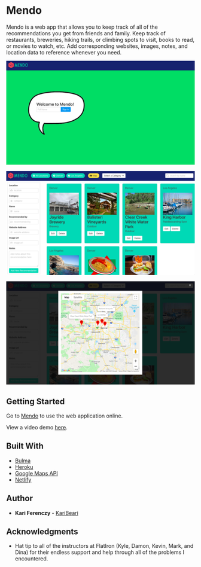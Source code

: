 # Mendo

Mendo is a web app that allows you to keep track of all of the recommendations you get from friends and family.  Keep track of restaurants, breweries, hiking trails, or climbing spots to visit, books to read, or movies to watch, etc.  Add corresponding websites, images, notes, and location data to reference whenever you need.  

![Login Page](/login.png)

![Main Page](/main.png)

![Map Page](/map.png)


## Getting Started

Go to [Mendo](https://mendo.netlify.com/) to use the web application online.

View a video demo [here](https://youtu.be/iEcKUlsrDrk/).


## Built With

* [Bulma](https://bulma.io/)
* [Heroku](https://dashboard.heroku.com/apps)
* [Google Maps API](https://developers.google.com/maps/documentation/)
* [Netlify](https://www.netlify.com/)


## Author

* **Kari Ferenczy** - [KariBeari](https://github.com/karibeari)


## Acknowledgments

* Hat tip to all of the instructors at FlatIron (Kyle, Damon, Kevin, Mark, and Dina) for their endless support and help through all of the problems I encountered.

